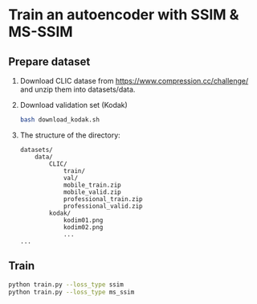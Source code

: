 # Train an autoencoder with SSIM & MS-SSIM

## Prepare dataset
1. Download CLIC datase from https://www.compression.cc/challenge/ and unzip them into datasets/data.
2. Download validation set (Kodak)
    ```bash 
    bash download_kodak.sh
    ```

3. The structure of the directory:

    ```
    datasets/  
        data/
            CLIC/
                train/
                val/
                mobile_train.zip
                mobile_valid.zip
                professional_train.zip
                professional_valid.zip
            kodak/
                kodim01.png
                kodim02.png
                ...
    ...
    ```

## Train
```bash
python train.py --loss_type ssim
python train.py --loss_type ms_ssim
```
